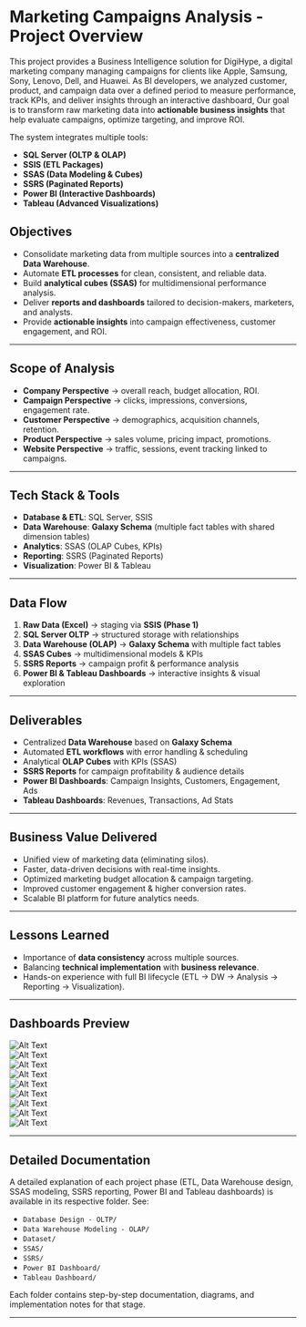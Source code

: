 # Marketing Campaigns Analysis - Project Overview
This project provides a Business Intelligence solution for DigiHype, a digital marketing company managing campaigns for clients like Apple, Samsung, Sony, Lenovo, Dell, and Huawei.
 As BI developers, we analyzed customer, product, and campaign data  over a defined period to measure performance, track KPIs, and deliver insights through an interactive dashboard, Our goal is to transform raw marketing data into **actionable business insights** that help evaluate campaigns, optimize targeting, and improve ROI.  

The system integrates multiple tools:
- **SQL Server (OLTP & OLAP)**
- **SSIS (ETL Packages)**
- **SSAS (Data Modeling & Cubes)**
- **SSRS (Paginated Reports)**
- **Power BI (Interactive Dashboards)**
- **Tableau (Advanced Visualizations)**


##  Objectives
- Consolidate marketing data from multiple sources into a **centralized Data Warehouse**.  
- Automate **ETL processes** for clean, consistent, and reliable data.  
- Build **analytical cubes (SSAS)** for multidimensional performance analysis.  
- Deliver **reports and dashboards** tailored to decision-makers, marketers, and analysts.  
- Provide **actionable insights** into campaign effectiveness, customer engagement, and ROI.  

---

##  Scope of Analysis
- **Company Perspective** → overall reach, budget allocation, ROI.  
- **Campaign Perspective** → clicks, impressions, conversions, engagement rate.  
- **Customer Perspective** → demographics, acquisition channels, retention.  
- **Product Perspective** → sales volume, pricing impact, promotions.  
- **Website Perspective** → traffic, sessions, event tracking linked to campaigns.  

---

##  Tech Stack & Tools
- **Database & ETL**: SQL Server, SSIS  
- **Data Warehouse**: **Galaxy Schema** (multiple fact tables with shared dimension tables)  
- **Analytics**: SSAS (OLAP Cubes, KPIs)  
- **Reporting**: SSRS (Paginated Reports)  
- **Visualization**: Power BI & Tableau 

---

##  Data Flow
1. **Raw Data (Excel)** → staging via **SSIS (Phase 1)**  
2. **SQL Server OLTP** → structured storage with relationships  
3. **Data Warehouse (OLAP)** → **Galaxy Schema** with multiple fact tables
4. **SSAS Cubes** → multidimensional models & KPIs  
5. **SSRS Reports** → campaign profit & performance analysis  
6. **Power BI & Tableau Dashboards** → interactive insights & visual exploration 

---

##  Deliverables
-  Centralized **Data Warehouse** based on **Galaxy Schema**  
-  Automated **ETL workflows** with error handling & scheduling  
-  Analytical **OLAP Cubes** with KPIs (SSAS)  
-  **SSRS Reports** for campaign profitability & audience details  
-  **Power BI Dashboards**: Campaign Insights, Customers, Engagement, Ads  
-  **Tableau Dashboards**: Revenues, Transactions, Ad Stats  

---

##  Business Value Delivered
- Unified view of marketing data (eliminating silos).  
- Faster, data-driven decisions with real-time insights.  
- Optimized marketing budget allocation & campaign targeting.  
- Improved customer engagement & higher conversion rates.  
- Scalable BI platform for future analytics needs.  

---

##  Lessons Learned
- Importance of **data consistency** across multiple sources.  
- Balancing **technical implementation** with **business relevance**.  
- Hands-on experience with full BI lifecycle (ETL → DW → Analysis → Reporting → Visualization).  

---

##  Dashboards Preview
![Alt Text](Power%20BI%20Dashboard/overview.png)  
![Alt Text](Power%20BI%20Dashboard/campaigns1.png)  
![Alt Text](Power%20BI%20Dashboard/campaigns2.png)  
![Alt Text](Power%20BI%20Dashboard/ads.png)  
![Alt Text](Power%20BI%20Dashboard/companies1.png)  
![Alt Text](Power%20BI%20Dashboard/companies2.png)  
![Alt Text](Power%20BI%20Dashboard/product.png)  
![Alt Text](Power%20BI%20Dashboard/engagement.png)  
![Alt Text](Power%20BI%20Dashboard/customers.png)  

---

## Detailed Documentation
A detailed explanation of each project phase (ETL, Data Warehouse design, SSAS modeling, SSRS reporting, Power BI and Tableau dashboards) is available in its respective folder. See:
- `Database Design - OLTP/`
- `Data Warehouse Modeling - OLAP/`
- `Dataset/`
- `SSAS/`
- `SSRS/`
- `Power BI Dashboard/`
- `Tableau Dashboard/`

Each folder contains step-by-step documentation, diagrams, and implementation notes for that stage.

---
